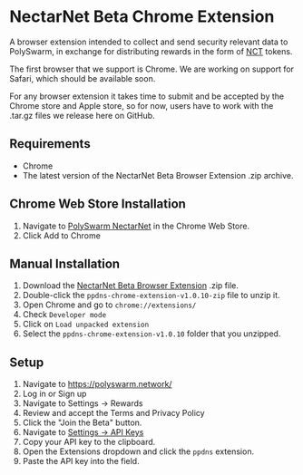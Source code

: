 # NectarNet Beta Chrome Extension

A browser extension intended to collect and send security relevant data to PolySwarm, in exchange for distributing rewards in the form of [NCT](https://polyswarm.io/aboutnct) tokens.

The first browser that we support is Chrome.
We are working on support for Safari, which should be available soon.

For any browser extension it takes time to submit and be accepted by the Chrome store and Apple store,
so for now, users have to work with the .tar.gz files we release here on GitHub.

## Requirements

- Chrome
- The latest version of the NectarNet Beta Browser Extension .zip archive.

## Chrome Web Store Installation

1. Navigate to [PolySwarm NectarNet](https://chrome.google.com/webstore/detail/polyswarm-in-browser/kkpdgahlbagpciagghmefjdbgnjdahih) in the Chrome Web Store.
2. Click Add to Chrome

## Manual Installation

1. Download the [NectarNet Beta Browser Extension](https://github.com/polyswarm/ppdns-chrome-extension/releases/download/v1.0.10/ppdns-chrome-extension-v1.0.10.zip) .zip file.
2. Double-click the `ppdns-chrome-extension-v1.0.10-zip` file to unzip it.
3. Open Chrome and go to `chrome://extensions/`
4. Check `Developer mode`
5. Click on `Load unpacked extension`
6. Select the `ppdns-chrome-extension-v1.0.10` folder that you unzipped.

## Setup

1. Navigate to https://polyswarm.network/
2. Log in or Sign up
3. Navigate to Settings -> Rewards
4. Review and accept the Terms and Privacy Policy
5. Click the "Join the Beta" button.
6. Navigate to [Settings -> API Keys](https://docs.polyswarm.io/consumers/accounts#api-keys)
7. Copy your API key to the clipboard.
8. Open the Extensions dropdown and click the `ppdns` extension.
9. Paste the API key into the field.
